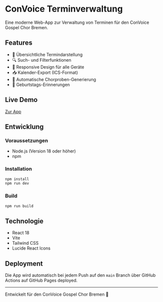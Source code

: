 # ConVoice Terminverwaltung

Eine moderne Web-App zur Verwaltung von Terminen für den ConVoice Gospel Chor Bremen.

## Features

- 📅 Übersichtliche Termindarstellung
- 🔍 Such- und Filterfunktionen
- 📱 Responsive Design für alle Geräte
- 📥 Kalender-Export (ICS-Format)
- 🎵 Automatische Chorproben-Generierung
- 🎂 Geburtstags-Erinnerungen

## Live Demo

[Zur App](https://dein-username.github.io/convoice-terminverwaltung/)

## Entwicklung

### Voraussetzungen

- Node.js (Version 18 oder höher)
- npm

### Installation

```bash
npm install
npm run dev
```

### Build

```bash
npm run build
```

## Technologie

- React 18
- Vite
- Tailwind CSS
- Lucide React Icons

## Deployment

Die App wird automatisch bei jedem Push auf den `main` Branch über GitHub Actions auf GitHub Pages deployed.

---

Entwickelt für den ConVoice Gospel Chor Bremen 🎵
